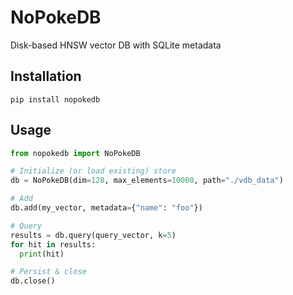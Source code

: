 # **NoPokeDB**

Disk-based HNSW vector DB with SQLite metadata

## Installation

```shell
pip install nopokedb
```

## Usage

```py
from nopokedb import NoPokeDB

# Initialize (or load existing) store
db = NoPokeDB(dim=128, max_elements=10000, path="./vdb_data")

# Add
db.add(my_vector, metadata={"name": "foo"})

# Query
results = db.query(query_vector, k=5)
for hit in results:
  print(hit)

# Persist & close
db.close()
```
